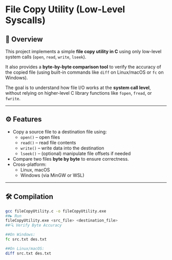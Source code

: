 # File Copy Utility (Low-Level Syscalls)

## 📌 Overview
This project implements a simple **file copy utility in C** using only low-level system calls (`open`, `read`, `write`, `lseek`).  

It also provides a **byte-by-byte comparison tool** to verify the accuracy of the copied file (using built-in commands like `diff` on Linux/macOS or `fc` on Windows).  

The goal is to understand how file I/O works at the **system call level**, without relying on higher-level C library functions like `fopen`, `fread`, or `fwrite`.

---

## ⚙️ Features
- Copy a source file to a destination file using:
  - `open()` – open files
  - `read()` – read file contents
  - `write()` – write data into the destination
  - `lseek()` – (optional) manipulate file offsets if needed
- Compare two files **byte by byte** to ensure correctness.
- Cross-platform:
  - Linux, macOS
  - Windows (via MinGW or WSL)

---

## 🛠️ Compilation
```bash
gcc fileCopyUtility.c -o fileCopyUtility.exe
##▶️ Run
fileCopyUtility.exe <src_file> <destination_file>
##🔍 Verify Byte Accuracy

##On Windows:
fc src.txt des.txt

##On Linux/macOS:
diff src.txt des.txt

